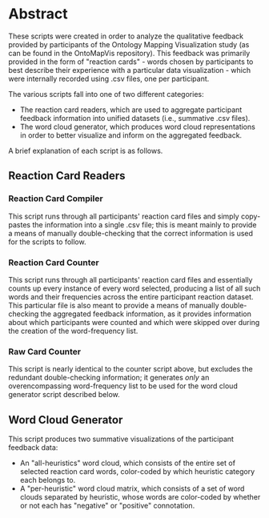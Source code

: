 # Abstract

These scripts were created in order to analyze the qualitative feedback provided by participants of the Ontology Mapping Visualization study (as can be found in the OntoMapVis repository).
This feedback was primarily provided in the form of "reaction cards" - words chosen by participants to best describe their experience with a particular data visualization - 
which were internally recorded using .csv files, one per participant.

The various scripts fall into one of two different categories:
* The reaction card readers, which are used to aggregate participant feedback information into unified datasets (i.e., summative .csv files).
* The word cloud generator, which produces word cloud representations in order to better visualize and inform on the aggregated feedback.

A brief explanation of each script is as follows.

## Reaction Card Readers

### Reaction Card Compiler

This script runs through all participants' reaction card files and simply copy-pastes the information into a single .csv file;
this is meant mainly to provide a means of manually double-checking that the correct information is used for the scripts to follow.

### Reaction Card Counter

This script runs through all participants' reaction card files and essentially counts up every instance of every word selected,
producing a list of all such words and their frequencies across the entire participant reaction dataset. This particular file is also
meant to provide a means of manually double-checking the aggregated feedback information, as it provides information about 
which participants were counted and which were skipped over during the creation of the word-frequency list.

### Raw Card Counter

This script is nearly identical to the counter script above, but excludes the redundant double-checking information;
it generates *only* an overencompassing word-frequency list to be used for the word cloud generator script described below.

## Word Cloud Generator

This script produces two summative visualizations of the participant feedback data:
* An "all-heuristics" word cloud, which consists of the entire set of selected reaction card words, color-coded by which heuristic category each belongs to.
* A "per-heuristic" word cloud matrix, which consists of a set of word clouds separated by heuristic, whose words are color-coded by whether or not each has "negative" or "positive" connotation.